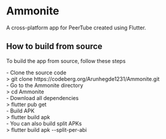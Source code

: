 # Ammonite

<p>A cross-platform app for PeerTube created using Flutter.</p>

## How to build from source

<p>To build the app from source, follow these steps</p>
- Clone the source code <br> > git clone https://codeberg.org/Arunhegde1231/Ammonite.git<br> 
- Go to the Ammonite directory <br> > cd Ammonite<br> 
- Download all dependencies <br> > flutter pub get<br> 
- Build APK <br> > flutter build apk<br> 
- You can also build split APKs <br> > flutter build apk --split-per-abi<br> 

